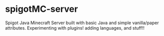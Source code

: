 # spigotMC-server
Spigot Java Minecraft Server built with basic Java and simple vanilla/paper attributes. Experimenting with plugins! adding languages, and stuff!!
